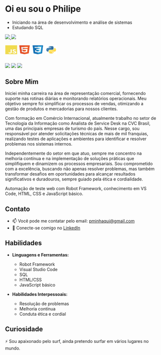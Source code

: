 # Oi eu sou o Philipe

- Iniciando na área de desenvolvimento e análise de sistemas
- Estudando SQL

<div>
    <a href="https://github.com/anuraghazra/">
      <img height="180em" src="https://github-readme-stats.vercel.app/api?username=Philipe&show_icons=true&theme=github_dark_dimmed" media="(prefers-color-scheme:github_dark_dimmed)" /> 
    </a>  
    <a href="https://github.com/anuraghazra/convoychat">
      <img height="180em" src="https://github-readme-stats.vercel.app/api/top-langs/?username=Philipe&show_icons=true&theme=github_dark_dimmed" media="(prefers-color-scheme:github_dark_dimmed)" /> 
    </a>
</div>

<div style="display: inline_block"><br>
  <img align="center" alt="Pipe-Js" height="30" width="40" src="https://raw.githubusercontent.com/devicons/devicon/master/icons/javascript/javascript-plain.svg">
  <img align="center" alt="Pipe-HTML" height="30" width="40" src="https://raw.githubusercontent.com/devicons/devicon/master/icons/html5/html5-original.svg">
  <img align="center" alt="Pipe-CSS" height="30" width="40" src="https://raw.githubusercontent.com/devicons/devicon/master/icons/css3/css3-original.svg">
  <img align="center" alt="Pipe-Python" height="30" width="40" src="https://raw.githubusercontent.com/devicons/devicon/master/icons/python/python-original.svg">
</div>

##

<div> 
  <a href="https://www.youtube.com/channel/UCsrypf9qhJcwHvY9vZ4g4ng" target="_blank"><img src="https://img.shields.io/badge/YouTube-FF0000?style=for-the-badge&logo=youtube&logoColor=white" target="_blank"></a>
  <a href="mailto:pminhaqui@gmail.com"><img src="https://img.shields.io/badge/-Gmail-%23333?style=for-the-badge&logo=gmail&logoColor=white" target="_blank"></a>
  <a href="https://www.linkedin.com/public-profile/settings?trk=d_flagship3_profile_self_view_public_profile" target="_blank"><img src="https://img.shields.io/badge/-LinkedIn-%230077B5?style=for-the-badge&logo=linkedin&logoColor=white" target="_blank"></a> 
</div>

## Sobre Mim

Iniciei minha carreira na área de representação comercial, fornecendo suporte nas rotinas diárias e monitorando relatórios operacionais. Meu objetivo sempre foi simplificar os processos de vendas, otimizando a gestão de produtos e mercadorias para nossos clientes.

Com formação em Comércio Internacional, atualmente trabalho no setor de Tecnologia da Informação como Analista de Service Desk na CVC Brasil, uma das principais empresas de turismo do país. Nesse cargo, sou responsável por atender solicitações técnicas de mais de mil franquias, realizando testes de aplicações e ambientes para identificar e resolver problemas nos sistemas internos.

Independentemente do setor em que atuo, sempre me concentro na melhoria contínua e na implementação de soluções práticas que simplifiquem e dinamizem os processos empresariais. Sou comprometido com a excelência, buscando não apenas resolver problemas, mas também transformar desafios em oportunidades para alcançar resultados significativos e duradouros, sempre guiado pela ética e cordialidade.

Automação de teste web com Robot Framework, conhecimento em VS Code, HTML, CSS e JavaScript básico.

## Contato

- 📫 Você pode me contatar pelo email: pminhaqui@gmail.com
- 💼 Conecte-se comigo no [LinkedIn](https://www.linkedin.com/public-profile/settings?trk=d_flagship3_profile_self_view_public_profile)

## Habilidades

- **Linguagens e Ferramentas:**
  - Robot Framework
  - Visual Studio Code
  - SQL
  - HTML/CSS
  - JavaScript básico

- **Habilidades Interpessoais:**
  - Resolução de problemas
  - Melhoria contínua
  - Conduta ética e cordial

## Curiosidade

⚡ Sou apaixonado pelo surf, ainda pretendo surfar em vários lugares no mundo.
